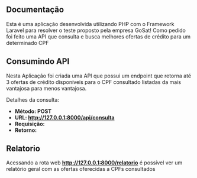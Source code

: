 ## Documentação

Esta é uma aplicação desenvolvida utilizando PHP com o Framework Laravel para resolver o teste proposto pela empresa GoSat!
Como pedido foi feito uma API que consulta e busca melhores ofertas de crédito para um determinado CPF

## Consumindo API

Nesta Aplicação foi criada uma API que possui um endpoint que retorna até 3 ofertas de crédito disponíveis para o CPF consultado listadas da mais vantajosa para menos vantajosa.

Detalhes da consulta:

- **Método: POST**
- **URL: http://127.0.0.1:8000/api/consulta**
- **Requisição:**
- **Retorno:**


## Relatorio

Acessando a rota web **http://127.0.0.1:8000/relatorio** é possível ver um relatório geral com as ofertas oferecidas a CPFs consultados

